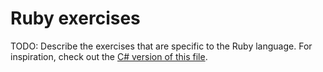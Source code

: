 # Ruby exercises

TODO: Describe the exercises that are specific to the Ruby language. For inspiration, check out the [C# version of this file][csharp-exercises].

[csharp-exercises]: ../../csharp/exercises/README.md

